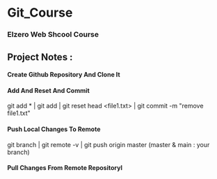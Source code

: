 # Git_Course
### Elzero Web Shcool Course
## Project Notes : 
#### Create Github Repository And Clone It
#### Add And Reset And Commit
  git add * | git add <file> | git reset head <file1.txt> | git commit -m "remove file1.txt"
#### Push Local Changes To Remote
 git branch | git remote -v | git push origin master (master & main : your branch)
#### Pull Changes From Remote Repositoryl
